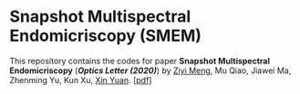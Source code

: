 # Snapshot Multispectral Endomicriscopy (SMEM)
This repository contains the codes for paper **Snapshot Multispectral Endomicriscopy** (***Optics Letter (2020)***) by [Ziyi Meng](https://github.com/mengziyi64), Mu Qiao, Jiawei Ma, Zhenming Yu, Kun Xu, [Xin Yuan](https://www.bell-labs.com/usr/x.yuan).
[[pdf]](https://www.osapublishing.org/DirectPDFAccess/3261290B-4E1F-4952-97BCC064EEBA001D_ads393213.pdf?da=1&adsid=393213&journal=3&seq=0&mobile=no)
